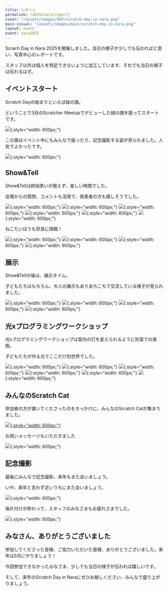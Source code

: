 ```yaml
---
title: レポート
permalink: /2025/nara/report/
cover: "/assets/images/OGP/scratch-day-in-nara.png"
main-visual: "/assets/images/main/scratch-day-in-nara.png"
layout: event
event: nara2025
---
```

Scrach Day in Nara 2025を開催しました。当日の様子が少しでも伝わればと思い、写真中心のレポートです。

スタッフ以外は個人を特定できないように加工しています、それでも当日の様子は伝わるはず。

## イベントスタート
Scratch Dayの始まりといえば緑の旗。

ということで3月のScratcher Meetupでデビューした緑の旗を振ってスタートです。

![](/assets/images/2025-nara/report/01.jpg){:style="width: 600px;"}

この旗はイベント中にもみんなで振ったり、記念撮影する姿が見られました。人気でよかったです。

![](/assets/images/2025-nara/report/22.jpg){:style="width: 600px;"}


## Show&Tell

Show&Tellは終始笑いが絶えず、楽しい時間でした。

会場からの質問、コメントも活発で、発表者の方も嬉しそうでした。

![](/assets/images/2025-nara/report/25.jpg){:style="width: 600px;"}
![](/assets/images/2025-nara/report/02.jpg){:style="width: 600px;"}
![](/assets/images/2025-nara/report/03.jpg){:style="width: 600px;"}
![](/assets/images/2025-nara/report/04.jpg){:style="width: 600px;"}
![](/assets/images/2025-nara/report/05.jpg){:style="width: 600px;"}
![](/assets/images/2025-nara/report/06.jpg){:style="width: 600px;"}

ねこたいほうも奈良に降臨！

![](/assets/images/2025-nara/report/07.jpg){:style="width: 600px;"}
![](/assets/images/2025-nara/report/08.jpg){:style="width: 600px;"}
![](/assets/images/2025-nara/report/09.jpg){:style="width: 600px;"}
![](/assets/images/2025-nara/report/10.jpg){:style="width: 600px;"}

## 展示
Show&Tellの後は、展示タイム。

子どもたちはもちろん、大人の展示もありあちこちで交流している様子が見られました。

![](/assets/images/2025-nara/report/20.jpg){:style="width: 600px;"}
![](/assets/images/2025-nara/report/21.jpg){:style="width: 600px;"}
![](/assets/images/2025-nara/report/11.jpg){:style="width: 600px;"}
![](/assets/images/2025-nara/report/12.jpg){:style="width: 600px;"}

## 光xプログラミングワークショップ
光xプログラミングワークショップは室内の灯を変えられるように別室での実施。

子どもたちが作る光でここだけ別世界でした。

![](/assets/images/2025-nara/report/13.jpg){:style="width: 600px;"}
![](/assets/images/2025-nara/report/14.jpg){:style="width: 600px;"}
![](/assets/images/2025-nara/report/15.jpg){:style="width: 600px;"}
![](/assets/images/2025-nara/report/16.jpg){:style="width: 600px;"}
![](/assets/images/2025-nara/report/17.jpg){:style="width: 600px;"}
![](/assets/images/2025-nara/report/18.jpg){:style="width: 600px;"}

## みんなのScratch Cat
参加者の方が書いてくださったのをきっかけに、みんなのScratch Catが集まりました。

[![](/assets/images/2025-nara/report/cats.jpg){:style="width: 600px;"}]((/assets/images/2025-nara/report/cats.jpg))

お祝いメッセージもいただきました

![](/assets/images/2025-nara/report/message.jpg){:style="width: 600px;"}


## 記念撮影
最後にみんなで記念撮影、来年もまた会いましょう。

いや、来年と言わず近いうちにまた会いましょう。

![](/assets/images/2025-nara/report/23.jpg){:style="width: 600px;"}

後片付けが終わって、スタッフのみなさまもお疲れさまでした。

![](/assets/images/2025-nara/report/24.jpg){:style="width: 600px;"}

## みなさん、ありがとうございました

参加してくださった皆様、ご協力いただいた皆様、ありがとうございました。来年は5月にやりましょう！

今回参加できなかったみなさま、少しでも当日の様子が伝われば嬉しいです。

そして、来年のScratch Day in Naraにぜひお越しください、みんなで盛り上がりましょう。